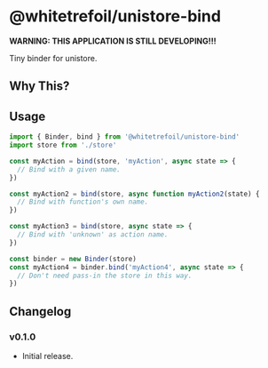 @whitetrefoil/unistore-bind
============================

**WARNING: THIS APPLICATION IS STILL DEVELOPING!!!**

Tiny binder for unistore.

Why This?
---------


Usage
-----

```typescript
import { Binder, bind } from '@whitetrefoil/unistore-bind'
import store from './store'

const myAction = bind(store, 'myAction', async state => {
  // Bind with a given name.
})

const myAction2 = bind(store, async function myAction2(state) {
  // Bind with function's own name.
})

const myAction3 = bind(store, async state => {
  // Bind with 'unknown' as action name.
})

const binder = new Binder(store)
const myAction4 = binder.bind('myAction4', async state => {
  // Don't need pass-in the store in this way.
})
```

Changelog
---------

### v0.1.0

* Initial release.
